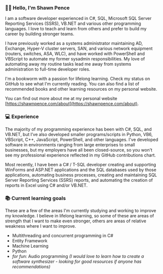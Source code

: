 ### 👨‍💻 Hello, I'm Shawn Pence

I am a software developer experienced in C#, SQL, Microsoft SQL Server Reporting Services (SSRS), VB.NET and
 various other programming languages. I love to teach and learn from others and prefer to build my career by
 building stronger teams. 

I have previously worked as a systems administrator maintaining AD, Exchange, Hyper-V cluster
 servers, SAN, and various network equipment (routers, switches, ASA, WLC), and have worked with PowerShell and VBScript to automate my former
 sysadmin responsibilities. My love of automating away my routine tasks lead me away from systems administration to full-time developer roles.
 
I'm a bookworm with a passion for lifelong learning. Check my status on GitHub to see what I'm currently
 reading. You can also find a list of recommended books and other learning resources on my personal website.

You can find out more about me at my personal website [https://shawnpence.com/about](https://shawnpence.com/about).

### 💻 Experience

The majority of my programming experience has been with C#, SQL, and VB.NET, but I’ve also developed
 smaller programs/scripts in Python, VB6, VBScript, C++, JavaScript, PowerShell, and other languages. I've developed
 software in environments ranging from large enterprises to small businesses, but my employers have all been closed-source,
 so you won't see my professional experience reflected in my GitHub contributions chart.

Most recently, I have been a C# / T-SQL developer creating and supporting WinForms and ASP.NET applications
 and the SQL databases used by those applications, automating business processes, creating and maintaining SQL
 Server Reporting Services (SSRS) reports, and automating the creation of reports in Excel using C# and/or VB.NET.

### 📚 Current learning goals

These are a few of the areas I'm currently studying and working to improve my knowledge.  I believe in lifelong
 learning, so some of these are areas of strength that I want to make even stronger, others are areas of relative
 weakness where I want to improve.
 
* Multithreading and concurrent programming in C#
* Entity Framework
* Machine Learning
* Python
* *for fun:* Audio programming *(I would love to learn how to create a software synthesizer - looking for good resources if anyone has recommendations)*
